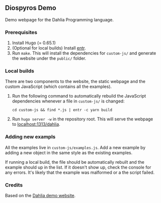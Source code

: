 ## Diospyros Demo

Demo webpage for the Dahlia Programming language.

### Prerequisites

1. Install Hugo (= 0.65.1)
2. (Optional for local builds) Install [entr][].
4. Run `make`. This will install the dependencies for `custom-js/` and generate
   the website under the `public/` folder.

[entr]: http://eradman.com/entrproject/

### Local builds

There are two components to the website, the static webpage and the custom
JavaScript (which contains all the examples).

1. Run the following command to automatically rebuild the JavaScript dependencies
   whenever a file in `custom-js/` is changed:
   ```
   cd custom-js && find *.js | entr -c yarn build
   ```
2. Run `hugo server -w` in the repository root. This will serve the webpage
   to [localhost:1313/dahlia](localhost:1313/dahlia).


### Adding new exampls

All the examples live in `custom-js/examples.js`. Add a new example by
adding a new object in the same style as the existing examples.

If running a local build, the file should be automatically rebuilt and the example
should up in the list. If it doesn't show up, check the console for any errors.
It's likely that the example was malformed or a the script failed.

### Credits

Based on the [Dahlia demo website](https://github.com/cucapra/dahlia-demo).
